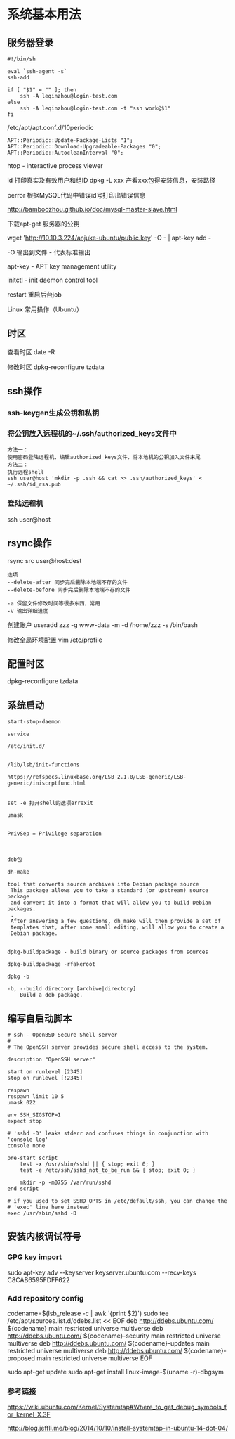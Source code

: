 # 系统基本用法

## 服务器登录

```
#!/bin/sh

eval `ssh-agent -s`
ssh-add

if [ "$1" = "" ]; then
	ssh -A leqinzhou@login-test.com
else
	ssh -A leqinzhou@login-test.com -t "ssh work@$1"
fi
```

/etc/apt/apt.conf.d/10periodic

```
APT::Periodic::Update-Package-Lists "1";
APT::Periodic::Download-Upgradeable-Packages "0";
APT::Periodic::AutocleanInterval "0";
```

htop - interactive process viewer

id 打印真实及有效用户和组ID
dpkg -L xxx 产看xxx包得安装信息，安装路径

perror 根据MySQL代码中错误id号打印出错误信息

http://bamboozhou.github.io/doc/mysql-master-slave.html


下载apt-get 服务器的公钥

wget 'http://10.10.3.224/anjuke-ubuntu/public.key' -O - | apt-key add -


-O 输出到文件 - 代表标准输出

apt-key - APT key management utility



initctl - init daemon control tool

restart 重启后台job

Linux 常用操作（Ubuntu）

## 时区

查看时区
date -R

修改时区
dpkg-reconfigure tzdata

## ssh操作
### ssh-keygen生成公钥和私钥

### 将公钥放入远程机的~/.ssh/authorized_keys文件中

```
方法一：
使用密码登陆远程机，编辑authorized_keys文件，将本地机的公钥加入文件末尾
方法二：
执行远程shell
ssh user@host 'mkdir -p .ssh && cat >> .ssh/authorized_keys' < ~/.ssh/id_rsa.pub
```

### 登陆远程机

ssh user@host

## rsync操作

rsync src user@host:dest

```
选项
--delete-after 同步完后删除本地端不存的文件
--delete-before 同步完后删除本地端不存的文件

-a 保留文件修改时间等很多东西，常用
-v 输出详细进度
```

创建账户
useradd zzz -g www-data -m -d /home/zzz -s /bin/bash

修改全局环境配置
vim /etc/profile

## 配置时区

dpkg-reconfigure tzdata

## 系统启动

```
start-stop-daemon

service

/etc/init.d/


/lib/lsb/init-functions

https://refspecs.linuxbase.org/LSB_2.1.0/LSB-generic/LSB-generic/iniscrptfunc.html


set -e 打开shell的选项errexit

umask


PrivSep = Privilege separation 



deb包

dh-make

tool that converts source archives into Debian package source
 This package allows you to take a standard (or upstream) source package
 and convert it into a format that will allow you to build Debian packages.
 .
 After answering a few questions, dh_make will then provide a set of
 templates that, after some small editing, will allow you to create a
 Debian package.


dpkg-buildpackage - build binary or source packages from sources

dpkg-buildpackage -rfakeroot

dpkg -b

-b, --build directory [archive|directory]
    Build a deb package.

```

## 编写自启动脚本

```
# ssh - OpenBSD Secure Shell server
#
# The OpenSSH server provides secure shell access to the system.

description	"OpenSSH server"

start on runlevel [2345]
stop on runlevel [!2345]

respawn
respawn limit 10 5
umask 022

env SSH_SIGSTOP=1
expect stop

# 'sshd -D' leaks stderr and confuses things in conjunction with 'console log'
console none

pre-start script
    test -x /usr/sbin/sshd || { stop; exit 0; }
    test -e /etc/ssh/sshd_not_to_be_run && { stop; exit 0; }

    mkdir -p -m0755 /var/run/sshd
end script

# if you used to set SSHD_OPTS in /etc/default/ssh, you can change the
# 'exec' line here instead
exec /usr/sbin/sshd -D
```

## 安装内核调试符号

### GPG key import

sudo apt-key adv --keyserver keyserver.ubuntu.com --recv-keys C8CAB6595FDFF622 

### Add repository config

codename=$(lsb_release -c | awk  '{print $2}')
sudo tee /etc/apt/sources.list.d/ddebs.list << EOF
deb http://ddebs.ubuntu.com/ ${codename}      main restricted universe multiverse
deb http://ddebs.ubuntu.com/ ${codename}-security main restricted universe multiverse
deb http://ddebs.ubuntu.com/ ${codename}-updates  main restricted universe multiverse
deb http://ddebs.ubuntu.com/ ${codename}-proposed main restricted universe multiverse
EOF

sudo apt-get update
sudo apt-get install linux-image-$(uname -r)-dbgsym

### 参考链接

https://wiki.ubuntu.com/Kernel/Systemtap#Where_to_get_debug_symbols_for_kernel_X.3F

http://blog.jeffli.me/blog/2014/10/10/install-systemtap-in-ubuntu-14-dot-04/